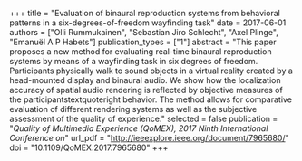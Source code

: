 +++
title = "Evaluation of binaural reproduction systems from behavioral patterns in a six-degrees-of-freedom wayfinding task"
date = 2017-06-01
authors = ["Olli Rummukainen", "Sebastian Jiro Schlecht", "Axel Plinge", "Emanuël A P Habets"]
publication_types = ["1"]
abstract = "This paper proposes a new method for evaluating real-time binaural reproduction systems by means of a wayfinding task in six degrees of freedom. Participants physically walk to sound objects in a virtual reality created by a head-mounted display and binaural audio. We show how the localization accuracy of spatial audio rendering is reflected by objective measures of the participantstextquoteright behavior. The method allows for comparative evaluation of different rendering systems as well as the subjective assessment of the quality of experience."
selected = false
publication = "*Quality of Multimedia Experience (QoMEX), 2017 Ninth International Conference on*"
url_pdf = "http://ieeexplore.ieee.org/document/7965680/"
doi = "10.1109/QoMEX.2017.7965680"
+++

